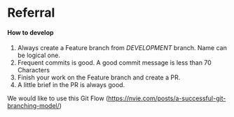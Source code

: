 # Referral

#### How to develop
1. Always create a Feature branch from _DEVELOPMENT_ branch. Name can be logical one.
2. Frequent commits is good. A good commit message is less than 70 Characters
3. Finish your work on the Feature branch and create a PR.
4. A little brief in the PR is always good.

We would like to use this Git Flow (https://nvie.com/posts/a-successful-git-branching-model/)

